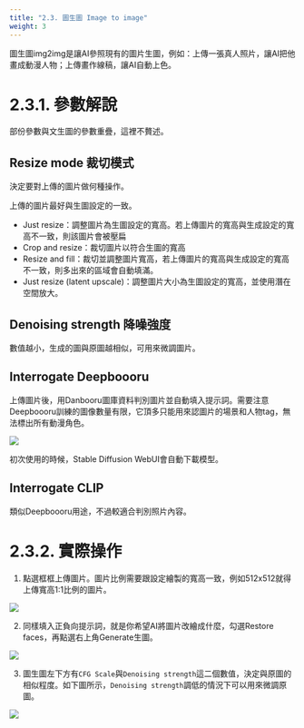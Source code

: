 ```yaml
---
title: "2.3. 圖生圖 Image to image"
weight: 3
---
```



圖生圖img2img是讓AI參照現有的圖片生圖，例如：上傳一張真人照片，讓AI把他畫成動漫人物；上傳畫作線稿，讓AI自動上色。


# 2.3.1. 參數解說

部份參數與文生圖的參數重疊，這裡不贅述。


## Resize mode 裁切模式

決定要對上傳的圖片做何種操作。

上傳的圖片最好與生圖設定的一致。

- Just resize：調整圖片為生圖設定的寬高。若上傳圖片的寬高與生成設定的寬高不一致，則該圖片會被壓扁
- Crop and resize：裁切圖片以符合生圖的寬高
- Resize and fill：裁切並調整圖片寬高，若上傳圖片的寬高與生成設定的寬高不一致，則多出來的區域會自動填滿。
- Just resize (latent upscale)：調整圖片大小為生圖設定的寬高，並使用潛在空間放大。


## Denoising strength 降噪強度

數值越小，生成的圖與原圖越相似，可用來微調圖片。

## Interrogate Deepboooru

上傳圖片後，用Danbooru圖庫資料判別圖片並自動填入提示詞。需要注意Deepboooru訓練的圖像數量有限，它頂多只能用來認圖片的場景和人物tag，無法標出所有動漫角色。

![](/posts/stable-diffusion-webu-manuals/images/LBQlhHn.webp)

初次使用的時候，Stable Diffusion WebUI會自動下載模型。

## Interrogate CLIP

類似Deepboooru用途，不過較適合判別照片內容。


# 2.3.2. 實際操作

1. 點選框框上傳圖片。圖片比例需要跟設定繪製的寬高一致，例如512x512就得上傳寬高1:1比例的圖片。

![](/posts/stable-diffusion-webui-manuals/images/67W6nEb.webp)

2. 同樣填入正負向提示詞，就是你希望AI將圖片改繪成什麼，勾選Restore faces，再點選右上角Generate生圖。

![](/posts/stable-diffusion-webui-manuals/images/ao8XZVX.webp)

3. 圖生圖左下方有`CFG Scale`與`Denoising strength`這二個數值，決定與原圖的相似程度。如下圖所示，`Denoising strength`調低的情況下可以用來微調原圖。

![](/posts/stable-diffusion-webui-manuals/images/kB9eYuv.webp)
